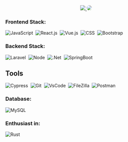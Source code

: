 <div align="center"> 
  <a href = "https://mail.google.com/mail/u/0/#inbox?compose=GTvVlcRwPVsxJDTZcZFdShhznSnMRlGFfZNdxMCBqDLNPGqGwfpjxFZwQmdVzgpdVwWznfvrcvMJM"> <img src="https://img.shields.io/badge/-Gmail-%23333?style=for-the-badge&logo=gmail&logoColor=white" target="_blank">   </a>
  <a href="https://www.linkedin.com/in/hermes-santos-8596031a0/" target="_blank"><img src="https://img.shields.io/badge/-LinkedIn-%230077B5?style=for-the-badge&logo=linkedin&logoColor=white" style="border-radius: 30px" target="_blank"></a> 
 </div>

 
### Frontend Stack:
![JavaScript](https://img.shields.io/badge/-JavaScript-0D1117?style=for-the-badge&logo=javascript&logoColor=yellow&labelColor=0D1117)&nbsp;
![React.js](https://img.shields.io/badge/-React.js-0D1117?style=for-the-badge&logo=react&labelColor=0D1117)&nbsp;
![Vue.js](https://img.shields.io/badge/-Vue.js-0D1117?style=for-the-badge&logo=vue.js&logoColor=green&labelColor=0D1117)&nbsp;
![CSS](https://img.shields.io/badge/-CSS-0D1117?style=for-the-badge&logo=CSS3&logoColor=1572B6&labelColor=0D1117)&nbsp;
![Bootstrap](https://img.shields.io/badge/-Bootstrap.js-0D1117?style=for-the-badge&logo=bootstrap&labelColor=0D1117)&nbsp;



### Backend Stack:
![Laravel](https://img.shields.io/badge/-Laravel-0D1117?style=for-the-badge&logo=laravel&labelColor=0D1117)&nbsp;
![Node](https://img.shields.io/badge/-Node.js-0D1117?style=for-the-badge&logo=node.js&labelColor=0D1117)&nbsp;
![.Net](https://img.shields.io/badge/-.Net-0D1117?style=for-the-badge&logo=.net&logoColor=white&labelColor=0D1117)&nbsp;
![SpringBoot](https://img.shields.io/badge/-SpringBoot-0D1117?style=for-the-badge&logo=.net&logoColor=white&labelColor=0D1117)&nbsp;

## Tools
![Cypress](https://img.shields.io/badge/-Cypress-0D1117?style=for-the-badge&logo=Cypress&labelColor=0D1117)&nbsp;
![Git](https://img.shields.io/badge/-Git-0D1117?style=for-the-badge&logo=git&labelColor=0D1117)&nbsp;
![VsCode](https://img.shields.io/badge/-VsCode-0D1117?style=for-the-badge&logo=vscode&labelColor=0D1117)&nbsp;
![FileZilla](https://img.shields.io/badge/-FileZilla-0D1117?style=for-the-badge&logo=FileZilla&labelColor=0D1117)&nbsp;
![Postman](https://img.shields.io/badge/-Postman-0D1117?style=for-the-badge&logo=Postman&labelColor=0D1117)&nbsp;


### Database:
![MySQL](https://img.shields.io/badge/-mysql-0D1117?style=for-the-badge&logo=mysql&labelColor=0D1117)&nbsp;
  
### Enthusiast in:
![Rust](https://img.shields.io/badge/-Rust-0D1117?style=for-the-badge&logo=Rust&labelColor=0D1117&textColor=0D1117)&nbsp;
